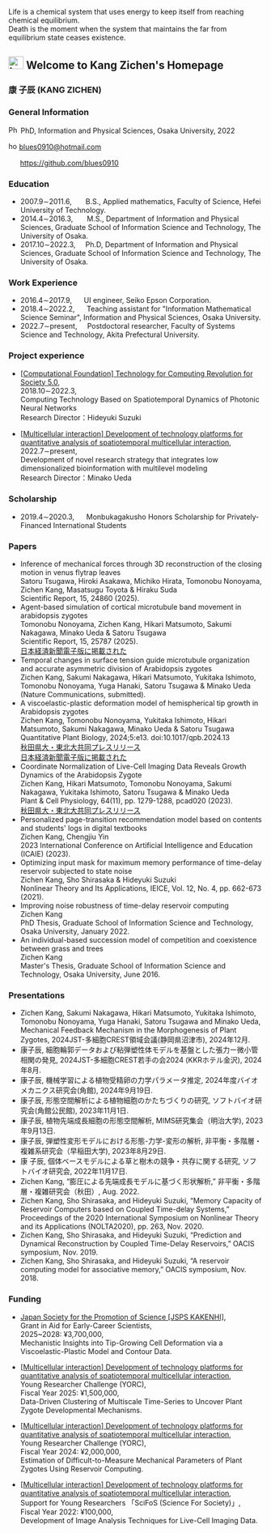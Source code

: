 Life is a chemical system that uses energy to keep itself from reaching chemical equilibrium.<br />
Death is the moment when the system that maintains the far from equilibrium state ceases existence.
## <img src="https://user-images.githubusercontent.com/14539282/155098315-dc3d1df3-0634-4d48-bd8a-43664bc24d8a.png" alt="homepage_icon"  width="30" height="25" /> Welcome to Kang Zichen's Homepage
<!-- 
<img src="https://user-images.githubusercontent.com/14539282/57233456-a12d1f80-7059-11e9-80ff-1cf9eac0a215.JPG" alt="Kang Zichen's portrait"  width="210" height="280" /> 
-->
<!-- 
https://blues0910.github.io/MyHomePage/<br />
-->

<h3><b>康 子辰</b> (KANG ZICHEN)</h3>

### General Information
<img src="https://user-images.githubusercontent.com/14539282/155095747-166637ea-3255-431e-8d74-09a98ffe1bf8.jpeg" alt="Phd icon"  width="20" height="15" /> PhD, Information and Physical Sciences, Osaka University, 2022<br />

<img src="https://user-images.githubusercontent.com/14539282/155100359-6952c248-60ed-4225-891f-c0b82562f2c7.jpg" alt="homepage_icon"  width="17" height="15" /> blues0910@hotmail.com<br />

<img src="https://user-images.githubusercontent.com/14539282/155098379-db735e8a-9bed-43cd-9e38-5e9e0a1b6f72.png"  width="19" height="15" /> https://github.com/blues0910<br />


### Education
<ul>
<li>2007.9&sim;2011.6, &nbsp;&nbsp;&nbsp;&nbsp;&nbsp; B.S., Applied mathematics, Faculty of Science, Hefei University of Technology.</li>
<li>2014.4&sim;2016.3, &nbsp;&nbsp;&nbsp;&nbsp;&nbsp; M.S., Department of Information and Physical Sciences, Graduate School of Information Science and Technology, The University of Osaka.</li>
<li>2017.10&sim;2022.3, &nbsp;&nbsp;&nbsp; Ph.D, Department of Information and Physical Sciences, Graduate School of Information Science and Technology, The University of Osaka.</li>
</ul>

### Work Experience
<ul>
<li>2016.4&sim;2017.9, &nbsp;&nbsp;&nbsp;&nbsp; UI engineer, Seiko Epson Corporation.</li>
<li>2018.4&sim;2022.2, &nbsp;&nbsp;&nbsp;&nbsp; Teaching assistant for "Information Mathematical Science Seminar",  Information and Physical Sciences, Osaka University.</li>
<li>2022.7&sim;present, &nbsp;&nbsp;&nbsp; Postdoctoral researcher,  Faculty of Systems Science and Technology, Akita Prefectural University.</li>
</ul>

### Project experience
<ul>
<li><a href="https://www.jst.go.jp/kisoken/crest/en/research_area/ongoing/areah30-4.html">[Computational Foundation] Technology for Computing Revolution for Society 5.0</a>, <br />
2018.10&sim;2022.3, <br />
Computing Technology Based on Spatiotemporal Dynamics of Photonic Neural Networks <br />
Research Director：Hideyuki Suzuki</li>
 </ul>
 
 <ul>
<li><a href="https://www.jst.go.jp/kisoken/crest/en/research_area/ongoing/area2019-1.html">[Multicellular interaction] Development of technology platforms for quantitative analysis of spatiotemporal multicellular interaction</a>, <br />
2022.7&sim;present, <br />
Development of novel research strategy that integrates low dimensionalized bioinformation with multilevel modeling <br />
Research Director：Minako Ueda</li>
</ul>

### Scholarship
<ul>
<li>2019.4&sim;2020.3, &nbsp;&nbsp;&nbsp;&nbsp; Monbukagakusho Honors Scholarship for Privately-Financed International Students</li>
</ul>

<!--
### Project experience
2018.10&sim;present, Research participant, "光ニューラルネットワークの時空間ダイナミクスに基づく計算基盤技術"
-->

### Papers
<ul>

<li>Inference of mechanical forces through 3D reconstruction of the closing motion in venus flytrap leaves <br />
Satoru Tsugawa, Hiroki Asakawa, Michiko Hirata, Tomonobu Nonoyama, Zichen Kang, Masatsugu Toyota & Hiraku Suda <br />
Scientific Report, 15, 24860 (2025). </li>

<li>Agent-based simulation of cortical microtubule band movement in arabidopsis zygotes <br />
Tomonobu Nonoyama, Zichen Kang, Hikari Matsumoto, Sakumi Nakagawa, Minako Ueda & Satoru Tsugawa <br />
Scientific Report, 15, 25787 (2025). <br />
<a href="https://www.nikkei.com/article/DGXZRSP694708_Q5A730C2000000/">日本経済新聞電子版に掲載された</a>
</li>

<li>Temporal changes in surface tension guide microtubule organization and accurate asymmetric division of Arabidopsis zygotes <br />
Zichen Kang, Sakumi Nakagawa, Hikari Matsumoto, Yukitaka Ishimoto, Tomonobu Nonoyama, Yuga Hanaki, Satoru Tsugawa & Minako Ueda <br />
(Nature Communications, submitted). </li>

<li>A viscoelastic-plastic deformation model of hemispherical tip growth in Arabidopsis zygotes <br />
Zichen Kang, Tomonobu Nonoyama, Yukitaka Ishimoto, Hikari Matsumoto, Sakumi Nakagawa, Minako Ueda & Satoru Tsugawa <br />
Quantitative Plant Biology, 2024;5:e13. doi:10.1017/qpb.2024.13 <br />
<a href="https://www.akita-pu.ac.jp/kenkyuseika/kenkyuseika2024/8573">秋田県大・東北大共同プレスリリース</a> <br />
<a href="https://www.nikkei.com/article/DGXZRSP683760_T11C24A2000000/">日本経済新聞電子版に掲載された</a>
</li>

<li>Coordinate Normalization of Live-Cell Imaging Data Reveals Growth Dynamics of the Arabidopsis Zygote <br />
Zichen Kang, Hikari Matsumoto, Tomonobu Nonoyama, Sakumi Nakagawa, Yukitaka Ishimoto, Satoru Tsugawa & Minako Ueda <br />
Plant & Cell Physiology, 64(11), pp. 1279-1288, pcad020 (2023). <br />
<a href="https://www.akita-pu.ac.jp/kenkyuseika/kenkyuseika2023/8173">秋田県大・東北大共同プレスリリース</a>
</li>

<li>Personalized page-transition recommendation model based on contents and students' logs in digital textbooks <br />
Zichen Kang, Chengjiu Yin <br />
2023 International Conference on Artificial Intelligence and Education (ICAIE) (2023).</li>
 
<li>Optimizing input mask for maximum memory performance of time-delay reservoir subjected to state noise <br />
Zichen Kang, Sho Shirasaka & Hideyuki Suzuki <br />
Nonlinear Theory and Its Applications, IEICE, Vol. 12, No. 4, pp. 662-673 (2021). </li>

<li>Improving noise robustness of time-delay reservoir computing<br />
Zichen Kang<br />
PhD Thesis, Graduate School of Information Science and Technology, Osaka University, January 2022.</li>

<li>An individual-based succession model of competition and coexistence between grass and trees<br />
Zichen Kang<br />
Master's Thesis, Graduate School of Information Science and Technology, Osaka University, June 2016.</li>
</ul>
 
### Presentations
<ul>
<li>Zichen Kang, Sakumi Nakagawa, Hikari Matsumoto, Yukitaka Ishimoto, Tomonobu Nonoyama, Yuga Hanaki, Satoru Tsugawa and Minako Ueda, Mechanical Feedback Mechanism in the Morphogenesis of Plant Zygotes, 2024JST-多細胞CREST領域会議(静岡県沼津市), 2024年12月.</li>
 
<li>康子辰, 細胞輪郭データおよび粘弾塑性体モデルを基盤とした張力ー微小管相関の発見, 2024JST-多細胞CREST若手の会2024 (KKRホテル金沢), 2024年8月.</li>

<li>康子辰, 機械学習による植物受精卵の力学パラメータ推定, 2024年度バイオメカニクス研究会(角館), 2024年9月19日.</li>
 
<li>康子辰, 形態空間解析による植物細胞のかたちづくりの研究, ソフトバイオ研究会(角館公民館), 2023年11月1日.</li>
 
<li>康子辰, 植物先端成長細胞の形態空間解析, MIMS研究集会（明治大学), 2023年9月13日.</li>
 
<li>康子辰, 弾塑性変形モデルにおける形態-力学-変形の解析, 非平衡・多階層・複雑系研究会（早稲田大学), 2023年8月29日.</li>
 
<li>康 子辰, 個体ベースモデルによる草と樹木の競争・共存に関する研究, ソフトバイオ研究会, 2022年11月17日.</li>

<li>Zichen Kang, “膨圧による先端成長モデルに基づく形状解析,” 非平衡・多階層・複雑研究会（秋田）, Aug. 2022.</li>

<li>Zichen Kang, Sho Shirasaka, and Hideyuki Suzuki, “Memory Capacity of Reservoir Computers based on Coupled Time-delay Systems,” Proceedings of the 2020 International Symposium on Nonlinear Theory and its Applications (NOLTA2020), pp. 263, Nov. 2020.</li>
 
<li>Zichen Kang, Sho Shirasaka, and Hideyuki Suzuki, “Prediction and Dynamical Reconstruction by Coupled Time-Delay Reservoirs,” OACIS symposium, Nov. 2019.</li>
 
<li>Zichen Kang, Sho Shirasaka, and Hideyuki Suzuki, “A reservoir computing model for associative memory,” OACIS symposium, Nov. 2018.</li>
</ul>

### Funding
<ul>
<li><a href="">Japan Society for the Promotion of Science [JSPS KAKENHI]</a>, <br />
Grant in Aid for Early-Career Scientists, <br />
2025~2028: ¥3,700,000, <br /> 
Mechanistic Insights into Tip-Growing Cell Deformation via a Viscoelastic-Plastic Model and Contour Data.</li>
</ul>

<ul>
<li><a href="https://www.jst.go.jp/kisoken/crest/en/research_area/ongoing/area2019-1.html">[Multicellular interaction] Development of technology platforms for quantitative analysis of spatiotemporal multicellular interaction</a>, <br />
Young Researcher Challenge (YORC), <br />
Fiscal Year 2025: ¥1,500,000, <br /> 
Data-Driven Clustering of Multiscale Time-Series to Uncover Plant Zygote Developmental Mechanisms.</li>
</ul>

<ul>
<li><a href="https://www.jst.go.jp/kisoken/crest/en/research_area/ongoing/area2019-1.html">[Multicellular interaction] Development of technology platforms for quantitative analysis of spatiotemporal multicellular interaction</a>, <br />
Young Researcher Challenge (YORC), <br />
Fiscal Year 2024: ¥2,000,000, <br /> 
Estimation of Difficult-to-Measure Mechanical Parameters of Plant Zygotes Using Reservoir Computing.</li>
</ul>

<ul>
<li><a href="https://www.jst.go.jp/kisoken/crest/en/research_area/ongoing/area2019-1.html">[Multicellular interaction] Development of technology platforms for quantitative analysis of spatiotemporal multicellular interaction</a>, <br />
Support for Young Researchers 「SciFoS (Science For Society)」, <br />
Fiscal Year 2022: ¥100,000, <br /> 
Development of Image Analysis Techniques for Live-Cell Imaging Data.</li>
</ul>
<!-- CREST多細胞領域 定量的解析基盤創出チャレンジ, 2024年度採択（2,000,000円/年）．リザバー計算による植物受精卵の実測困難な力学パラメータの推定. -->
<!-- CREST多細胞領域 若手研究者支援「SciFoS (Science For Society)」, 2022年度第2期採択（100,000円/年）．ライブセルイメージングデータに対する画像解析技術の開発. -->
